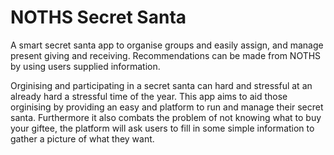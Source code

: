 # NOTHS Secret Santa
A smart secret santa app to organise groups and easily assign, and manage present giving and receiving. Recommendations can be made from NOTHS by using users supplied information.

Orginising and participating in a secret santa can hard and stressful at an already hard a stressful time of the year. This app aims to aid those orginising by providing an easy and platform to run and manage their secret santa. Furthermore it also combats the problem of not knowing what to buy your giftee, the platform will ask users to fill in some simple information to gather a picture of what they want.
